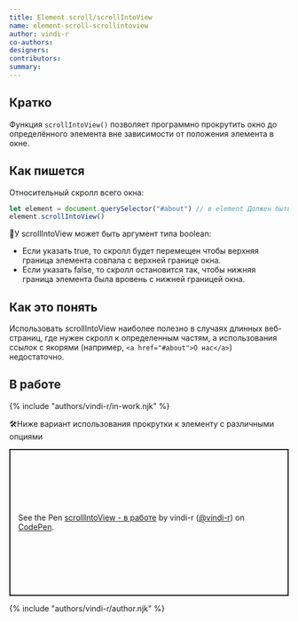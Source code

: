 ```yaml
---
title: Element.scroll/scrollIntoView
name: element-scroll-scrollintoview
author: vindi-r
co-authors:
designers:
contributors:
summary:
---
```


## Кратко

Функция `scrollIntoView()` позволяет программно прокрутить окно до определённого элемента вне зависимости от положения элемента в окне.

## Как пишется

Относительный скролл всего окна:

```jsx
let element = document.querySelector("#about") // в element Должен быть любой DOM элемент на странице
element.scrollIntoView()
```

🤖У scrollIntoView может быть аргумент типа boolean:

- Если указать true, то скролл будет перемещен чтобы верхняя граница элемента совпала с верхней границе окна.
- Если указать false, то скролл остановится так, чтобы нижняя граница элемента была вровень с нижней границей окна.

## Как это понять

Использовать scrollIntoView наиболее полезно в случаях длинных веб-страниц, где нужен скролл к определенным частям, а использования ссылок с якорями (например, `<a href="#about">О нас</a>`) недостаточно.

## В работе

{% include "authors/vindi-r/in-work.njk" %}

🛠Ниже вариант использования прокрутки к элементу с различными опциями

<p class="codepen" data-height="265" data-theme-id="light" data-default-tab="html,result" data-user="vindi-r" data-slug-hash="OGqgxa" style="height: 265px; box-sizing: border-box; display: flex; align-items: center; justify-content: center; border: 2px solid; margin: 1em 0; padding: 1em;" data-pen-title="scrollIntoView - в работе">
  <span>See the Pen <a href="https://codepen.io/vindi-r/pen/OGqgxa">
  scrollIntoView - в работе</a> by vindi-r (<a href="https://codepen.io/vindi-r">@vindi-r</a>)
  on <a href="https://codepen.io">CodePen</a>.</span>
</p>
<script async src="https://static.codepen.io/assets/embed/ei.js"></script>

{% include "authors/vindi-r/author.njk" %}

